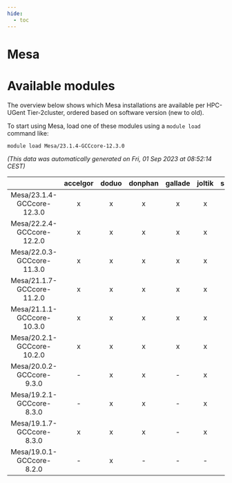 ```yaml
---
hide:
  - toc
---
```


Mesa
====

# Available modules


The overview below shows which Mesa installations are available per HPC-UGent Tier-2cluster, ordered based on software version (new to old).

To start using Mesa, load one of these modules using a `module load` command like:

```shell
module load Mesa/23.1.4-GCCcore-12.3.0
```

*(This data was automatically generated on Fri, 01 Sep 2023 at 08:52:14 CEST)*  

| |accelgor|doduo|donphan|gallade|joltik|skitty|swalot|victini|
| :---: | :---: | :---: | :---: | :---: | :---: | :---: | :---: | :---: |
|Mesa/23.1.4-GCCcore-12.3.0|x|x|x|x|x|x|x|x|
|Mesa/22.2.4-GCCcore-12.2.0|x|x|x|x|x|x|x|x|
|Mesa/22.0.3-GCCcore-11.3.0|x|x|x|x|x|x|x|x|
|Mesa/21.1.7-GCCcore-11.2.0|x|x|x|x|x|x|x|x|
|Mesa/21.1.1-GCCcore-10.3.0|x|x|x|x|x|x|x|x|
|Mesa/20.2.1-GCCcore-10.2.0|x|x|x|x|x|x|x|x|
|Mesa/20.0.2-GCCcore-9.3.0|-|x|x|-|x|x|x|x|
|Mesa/19.2.1-GCCcore-8.3.0|-|x|x|-|x|x|-|x|
|Mesa/19.1.7-GCCcore-8.3.0|x|x|x|-|x|x|x|x|
|Mesa/19.0.1-GCCcore-8.2.0|-|x|-|-|-|-|x|-|
